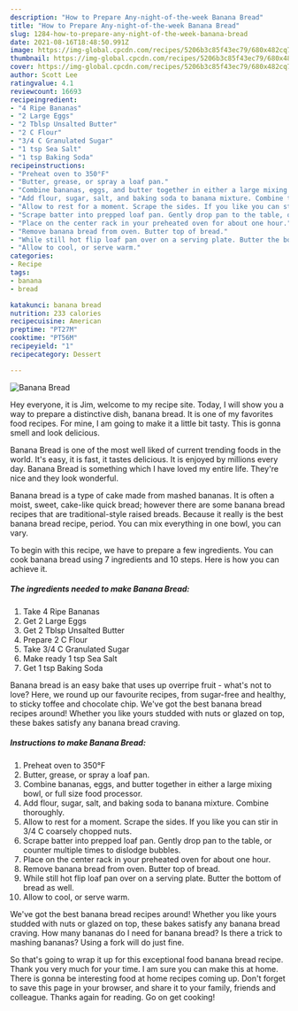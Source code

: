 ```yaml
---
description: "How to Prepare Any-night-of-the-week Banana Bread"
title: "How to Prepare Any-night-of-the-week Banana Bread"
slug: 1284-how-to-prepare-any-night-of-the-week-banana-bread
date: 2021-08-16T18:48:50.991Z
image: https://img-global.cpcdn.com/recipes/5206b3c85f43ec79/680x482cq70/banana-bread-recipe-main-photo.jpg
thumbnail: https://img-global.cpcdn.com/recipes/5206b3c85f43ec79/680x482cq70/banana-bread-recipe-main-photo.jpg
cover: https://img-global.cpcdn.com/recipes/5206b3c85f43ec79/680x482cq70/banana-bread-recipe-main-photo.jpg
author: Scott Lee
ratingvalue: 4.1
reviewcount: 16693
recipeingredient:
- "4 Ripe Bananas"
- "2 Large Eggs"
- "2 Tblsp Unsalted Butter"
- "2 C Flour"
- "3/4 C Granulated Sugar"
- "1 tsp Sea Salt"
- "1 tsp Baking Soda"
recipeinstructions:
- "Preheat oven to 350°F"
- "Butter, grease, or spray a loaf pan."
- "Combine bananas, eggs, and butter together in either a large mixing bowl, or full size food processor."
- "Add flour, sugar, salt, and baking soda to banana mixture. Combine thoroughly."
- "Allow to rest for a moment. Scrape the sides. If you like you can stir in 3/4 C coarsely chopped nuts."
- "Scrape batter into prepped loaf pan. Gently drop pan to the table, or counter multiple times to dislodge bubbles."
- "Place on the center rack in your preheated oven for about one hour."
- "Remove banana bread from oven. Butter top of bread."
- "While still hot flip loaf pan over on a serving plate. Butter the bottom of bread as well."
- "Allow to cool, or serve warm."
categories:
- Recipe
tags:
- banana
- bread

katakunci: banana bread 
nutrition: 233 calories
recipecuisine: American
preptime: "PT27M"
cooktime: "PT56M"
recipeyield: "1"
recipecategory: Dessert

---
```



![Banana Bread](https://img-global.cpcdn.com/recipes/5206b3c85f43ec79/680x482cq70/banana-bread-recipe-main-photo.jpg)

Hey everyone, it is Jim, welcome to my recipe site. Today, I will show you a way to prepare a distinctive dish, banana bread. It is one of my favorites food recipes. For mine, I am going to make it a little bit tasty. This is gonna smell and look delicious.

Banana Bread is one of the most well liked of current trending foods in the world. It's easy, it is fast, it tastes delicious. It is enjoyed by millions every day. Banana Bread is something which I have loved my entire life. They're nice and they look wonderful.

Banana bread is a type of cake made from mashed bananas. It is often a moist, sweet, cake-like quick bread; however there are some banana bread recipes that are traditional-style raised breads. Because it really is the best banana bread recipe, period. You can mix everything in one bowl, you can vary.


To begin with this recipe, we have to prepare a few ingredients. You can cook banana bread using 7 ingredients and 10 steps. Here is how you can achieve it.

<!--inarticleads1-->

##### The ingredients needed to make Banana Bread:

1. Take 4 Ripe Bananas
1. Get 2 Large Eggs
1. Get 2 Tblsp Unsalted Butter
1. Prepare 2 C Flour
1. Take 3/4 C Granulated Sugar
1. Make ready 1 tsp Sea Salt
1. Get 1 tsp Baking Soda


Banana bread is an easy bake that uses up overripe fruit - what&#39;s not to love? Here, we round up our favourite recipes, from sugar-free and healthy, to sticky toffee and chocolate chip. We&#39;ve got the best banana bread recipes around! Whether you like yours studded with nuts or glazed on top, these bakes satisfy any banana bread craving. 

<!--inarticleads2-->

##### Instructions to make Banana Bread:

1. Preheat oven to 350°F
1. Butter, grease, or spray a loaf pan.
1. Combine bananas, eggs, and butter together in either a large mixing bowl, or full size food processor.
1. Add flour, sugar, salt, and baking soda to banana mixture. Combine thoroughly.
1. Allow to rest for a moment. Scrape the sides. If you like you can stir in 3/4 C coarsely chopped nuts.
1. Scrape batter into prepped loaf pan. Gently drop pan to the table, or counter multiple times to dislodge bubbles.
1. Place on the center rack in your preheated oven for about one hour.
1. Remove banana bread from oven. Butter top of bread.
1. While still hot flip loaf pan over on a serving plate. Butter the bottom of bread as well.
1. Allow to cool, or serve warm.


We&#39;ve got the best banana bread recipes around! Whether you like yours studded with nuts or glazed on top, these bakes satisfy any banana bread craving. How many bananas do I need for banana bread? Is there a trick to mashing bananas? Using a fork will do just fine. 

So that's going to wrap it up for this exceptional food banana bread recipe. Thank you very much for your time. I am sure you can make this at home. There is gonna be interesting food at home recipes coming up. Don't forget to save this page in your browser, and share it to your family, friends and colleague. Thanks again for reading. Go on get cooking!
